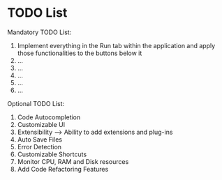 # TODO List

Mandatory TODO List:
1. Implement everything in the Run tab within the application and apply those functionalities to the buttons below it
2. ...
3. ...
4. ...
5. ...
6. ...

Optional TODO List:
1. Code Autocompletion
2. Customizable UI
3. Extensibility --> Ability to add extensions and plug-ins
4. Auto Save Files
5. Error Detection
6. Customizable Shortcuts
7. Monitor CPU, RAM and Disk resources
8. Add Code Refactoring Features